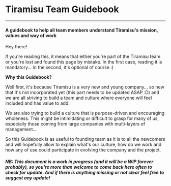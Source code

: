 # Tiramisu Team Guidebook
------------------------------------------------------------------------------------------------------------------

#### A guidebook to help all team members understand Tiramisu's mission, values and way of work

Hey there!

If you're reading this, it means that either you're part of the Tiramisu team or you're lost and found this page by mistake. In the first case, reading it is mandatory... in the second, it's optional of course :) 

**Why this Guidebook?**

Well first, it's because Tiramisu is a very new and young company... so new that it's not incorporated yet (this part needs to be updated ASAP :D) and we are all striving to build a team and culture where everyone will feel included and has value to add.

We are also trying to build a culture that is purpose-driven and encouraging wholeness. This might be intimidating or difficult to grasp for many of us, especially those coming from large companies with multi-layers of management... 

So this Guidebook is as useful to founding team as it is to all the newcomers and will hopefully allow to explain what's our culture, how do we work and how any of use could participate in evolving the company and the project. 

##### *NB: This document is a work in progress (and it will be a WIP forever probably), so you're more than welcome to come back here often to check for update. And if there is anything missing or not clear feel free to suggest any update!*